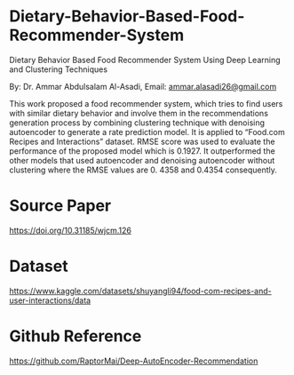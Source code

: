 # Dietary-Behavior-Based-Food-Recommender-System

Dietary Behavior Based Food Recommender System Using Deep Learning and Clustering Techniques 

By: Dr. Ammar Abdulsalam Al-Asadi, Email: ammar.alasadi26@gmail.com

This work proposed a food recommender system, which tries to find users with similar dietary behavior and involve them in the recommendations generation process by combining clustering technique with denoising autoencoder to generate a rate prediction model. It is applied to “Food.com Recipes and Interactions” dataset. RMSE score was used to evaluate the performance of the proposed model which is 0.1927. It outperformed the other models that used autoencoder and denoising autoencoder without clustering where the RMSE values are 0. 4358 and 0.4354 consequently.

# Source Paper
https://doi.org/10.31185/wjcm.126

# Dataset
https://www.kaggle.com/datasets/shuyangli94/food-com-recipes-and-user-interactions/data

# Github Reference
https://github.com/RaptorMai/Deep-AutoEncoder-Recommendation
